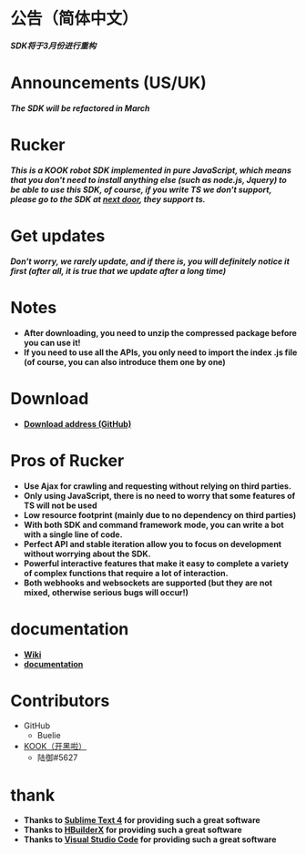 # 公告（简体中文）
***SDK将于3月份进行重构***

# Announcements (US/UK)
***The SDK will be refactored in March***

# Rucker
***This is a KOOK robot SDK implemented in pure JavaScript, which means that you don't need to install anything else (such as node.js, Jquery) to be able to use this SDK, of course, if you write TS we don't support, please go to the SDK at [next door](https://github.com/fi6/kBotify), they support ts.***

# Get updates
***Don't worry, we rarely update, and if there is, you will definitely notice it first (after all, it is true that we update after a long time)***

# Notes
- **After downloading, you need to unzip the compressed package before you can use it!**
- **If you need to use all the APIs, you only need to import the index .js file (of course, you can also introduce them one by one)**

# Download
* **[Download address (GitHub)](https://github.com/Buelie/Rucker/tags)**

# Pros of Rucker

* **Use Ajax for crawling and requesting without relying on third parties.**
* **Only using JavaScript, there is no need to worry that some features of TS will not be used**
* **Low resource footprint (mainly due to no dependency on third parties)**
* **With both SDK and command framework mode, you can write a bot with a single line of code.**
* **Perfect API and stable iteration allow you to focus on development without worrying about the SDK.**
* **Powerful interactive features that make it easy to complete a variety of complex functions that require a lot of interaction.**
* **Both webhooks and websockets are supported (but they are not mixed, otherwise serious bugs will occur!)**

# documentation
* **[Wiki](https://github.com/Buelie/Rucker/wiki)**
* **[documentation](https://github.com/Buelie/Rucker/documentation)**

# Contributors

* GitHub
  * Buelie
* [KOOK（开黑啦）](https://github.com/Buelie/Rucker/blob/main/html/README.html)
  * 陆御#5627
  
# thank
* **Thanks to [Sublime Text 4](https://www.sublimetext.com/) for providing such a great software**
* **Thanks to [HBuilderX](https://dcloud.io/hbuilderx.html) for providing such a great software**
* **Thanks to [Visual Studio Code](https://code.visualstudio.com/) for providing such a great software**
